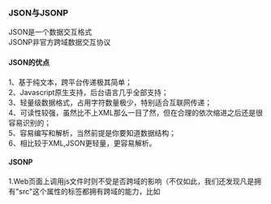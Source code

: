 ### JSON与JSONP
JSON是一个数据交互格式  
JSONP非官方跨域数据交互协议  


#### JSON的优点
1、基于纯文本，跨平台传递极其简单；  
2、Javascript原生支持，后台语言几乎全部支持；  
3、轻量级数据格式，占用字符数量极少，特别适合互联网传递；  
4、可读性较强，虽然比不上XML那么一目了然，但在合理的依次缩进之后还是很容易识别的；  
5、容易编写和解析，当然前提是你要知道数据结构；  
6、相比较于XML,JSON更轻量，更容易解析。


#### JSONP
1.Web页面上调用js文件时则不受是否跨域的影响（不仅如此，我们还发现凡是拥有"src"这个属性的标签都拥有跨域的能力，比如<script>、<img>、<iframe>）；  
2.web客户端通过与调用脚本一模一样的方式，来调用跨域服务器上动态生成的js格式文件（一般以JSON为后缀），显而易见，服务器之所以要动态生成JSON文件，目的就在于把客户端需要的数据装入进去。